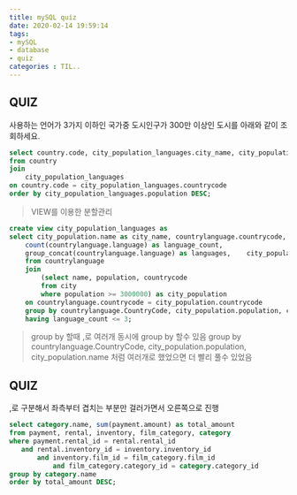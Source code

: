 ```yaml
---
title: mySQL quiz
date: 2020-02-14 19:59:14
tags:
- mySQL
- database
- quiz
categories : TIL..
---
```


## QUIZ
사용하는 언어가 3가지 이하인 국가중 도시인구가 300만 이상인 도시를 아래와 같이 조회하세요.

```SQL
select country.code, city_population_languages.city_name, city_population_languages.population, country.name, city_population_languages.language_count, city_population_languages.languages
from country
join
	city_population_languages
on country.code = city_population_languages.countrycode
order by city_population_languages.population DESC;
```

> VIEW를 이용한 분할관리
```SQL
create view city_population_languages as
select city_population.name as city_name, countrylanguage.countrycode,
	count(countrylanguage.language) as language_count, 
	group_concat(countrylanguage.language) as languages, 	city_population.population
	from countrylanguage
	join
		(select name, population, countrycode
		from city
		where population >= 3000000) as city_population
	on countrylanguage.countrycode = city_population.countrycode
	group by countrylanguage.CountryCode, city_population.population, city_population.name 
	having language_count <= 3;
```

> group by 할때 ,로 여러개 동시에 group by 할수 있음 
> group by countrylanguage.CountryCode, city_population.population, city_population.name 처럼 여러개로 했었으면 더 빨리 풀수 있었음



## QUIZ
 ,로 구분해서 좌측부터 겹치는 부분만 걸러가면서 오른쪽으로 진행
 ```SQL
select category.name, sum(payment.amount) as total_amount
from payment, rental, inventory, film_category, category
where payment.rental_id = rental.rental_id
	and rental.inventory_id = inventory.inventory_id
		and inventory.film_id = film_category.film_id
			and film_category.category_id = category.category_id
group by category.name
order by total_amount DESC;
```